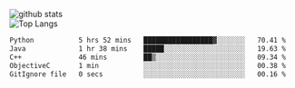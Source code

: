 ![github stats](https://github-readme-stats.vercel.app/api?username=AndreFerreira5&show_icons=true&theme=dark&count_private=true)
<br>
![Top Langs](https://github-readme-stats.vercel.app/api/top-langs/?username=AndreFerreira5&layout=compact&theme=dark)
<br>
<!--START_SECTION:waka-->

```txt
Python           5 hrs 52 mins   █████████████████▓░░░░░░░   70.41 %
Java             1 hr 38 mins    █████░░░░░░░░░░░░░░░░░░░░   19.63 %
C++              46 mins         ██▒░░░░░░░░░░░░░░░░░░░░░░   09.34 %
ObjectiveC       1 min           ░░░░░░░░░░░░░░░░░░░░░░░░░   00.38 %
GitIgnore file   0 secs          ░░░░░░░░░░░░░░░░░░░░░░░░░   00.16 %
```

<!--END_SECTION:waka-->
